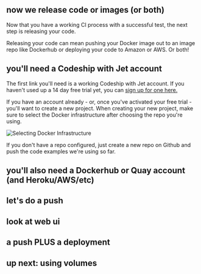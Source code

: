 ## now we release code or images (or both)

Now that you have a working CI process with a successful test, the next step is releasing your code.

Releasing your code can mean pushing your Docker image out to an image repo like Dockerhub or deploying your code to Amazon or AWS. Or both!

## you'll need a Codeship with Jet account

The first link you'll need is a working Codeship with Jet account. If you haven't used up a 14 day free trial yet, you can [sign up for one here.](#)

If you have an account already - or, once you've activated your free trial - you'll want to create a new project. When creating your new project, make sure to select the Docker infrastructure after choosing the repo you're using.

![Selecting Docker Infrastructure](/img)

If you don't have a repo configured, just create a new repo on Github and push the code examples we're using so far.

## you'll also need a Dockerhub or Quay account (and Heroku/AWS/etc)

## let's do a push

## look at web ui

## a push PLUS a deployment

## up next: using volumes
